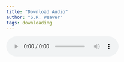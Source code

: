 ```yaml
---
title: "Download Audio"
author: "S.R. Weaver"
tags: downloading
---
```

<audio controls>
  <source src="https://github.com/LWFlouisa/UploadedFairyRadio/raw/main/Audio/8%20Bit%20Interlude%20Electronic%20Purgatory.mp3" type="audio/mpeg">
Your browser does not support the audio element.
</audio>
